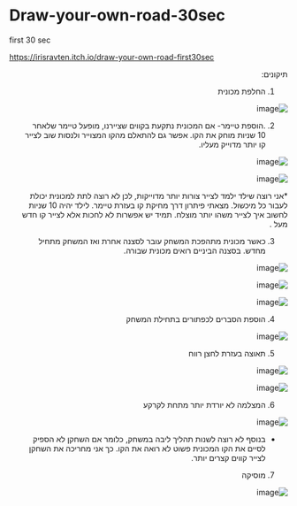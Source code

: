 # Draw-your-own-road-30sec
 first 30 sec
 
 
 https://irisravten.itch.io/draw-your-own-road-first30sec
 
<div dir='rtl' lang='he'>
 תיקונים:
 
 1. החלפת מכונית
 
 ![image](https://user-images.githubusercontent.com/30858011/103626576-0fb83400-4f45-11eb-88fd-ffc5fbb36c58.png)
 
 
 2.  .הוספת טיימר- אם המכונית נתקעת בקווים שציירנו, מופעל טיימר שלאחר 10 שניות מוחק את הקו. אפשר גם להתאלם מהקו המצוייר ולנסות שוב לצייר קו יותר מדוייק מעליו.
 
 ![image](https://user-images.githubusercontent.com/30858011/103628554-e1882380-4f47-11eb-932b-01f0b6364884.png)
 
 
 ![image](https://user-images.githubusercontent.com/30858011/103628651-fcf32e80-4f47-11eb-81a4-76bd6d732025.png)
 
 
 
 *אני רוצה שילד ילמד לצייר צורות יותר מדוייקות, לכן לא רוצה לתת למכונית יכולת לעבור כל מיכשול. מצאתי פיתרון דרך מחיקת קו בעזרת טיימר. לילד יהיה 10 שניות לחשוב איך לצייר משהו יותר מוצלח. תמיד יש אפשרות לא לחכות אלא לצייר קו חדש מעל .
 
 
 3. כאשר מכונית מתהפכת המשחק עובר לסצנה אחרת ואז המשחק מתחיל מחדש. בסצנה הביניים רואים מכונית שבורה.
 
 ![image](https://user-images.githubusercontent.com/30858011/103628958-5fe4c580-4f48-11eb-9c30-87fe53995398.png)
 
 ![image](https://user-images.githubusercontent.com/30858011/103629023-74c15900-4f48-11eb-86fa-38e66acb1903.png)
 
 ![image](https://user-images.githubusercontent.com/30858011/103629074-84d93880-4f48-11eb-83a8-393f96a4264d.png)
 


4. הוספת הסברים לכפתורים בתחילת המשחק


![image](https://user-images.githubusercontent.com/30858011/103629140-a0444380-4f48-11eb-8771-9888340ba6fe.png)


5. תאוצה בעזרת לחצן רווח

![image](https://user-images.githubusercontent.com/30858011/103629292-d08be200-4f48-11eb-8d90-9995fe0467b9.png)

![image](https://user-images.githubusercontent.com/30858011/103629375-e39eb200-4f48-11eb-87ba-d8a6ceae5b6b.png)



6. המצלמה לא יורדת יותר מתחת לקרקע
  
  
  
![image](https://user-images.githubusercontent.com/30858011/103629504-1052c980-4f49-11eb-96b4-47e3c2e4c785.png)


 * בנוסף לא רוצה לשנות תהליך ליבה במשחק, כלומר אם השחקן  לא הספיק לסיים את הקו המכונית פשוט לא רואה את הקו. כך אני מחריכה את השחקן לצייר קווים קצרים יותר.
 
 7. מוסיקה
 
![image](https://user-images.githubusercontent.com/30858011/103631838-2b730880-4f4c-11eb-9e01-aa5b7454e2ff.png)


 </div>

